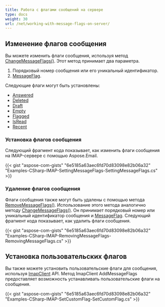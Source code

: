 ```yaml
---
title: Работа с флагами сообщений на сервере
type: docs
weight: 30
url: /net/working-with-message-flags-on-server/
---
```



## **Изменение флагов сообщения**

Вы можете изменить флаги сообщения, используя метод [ChangeMessageFlags()](https://reference.aspose.com/email/net/aspose.email.clients.imap/imapclient/changemessageflags/#changemessageflags/). Этот метод принимает два параметра.

1. Порядковый номер сообщения или его уникальный идентификатор.
2. [MessageFlag](https://reference.aspose.com/email/net/aspose.email.clients.imap/imapmessageflags/).

Следующие флаги могут быть установлены:

- [Answered](https://reference.aspose.com/email/net/aspose.email.clients.imap/imapmessageflags/answered/)
- [Deleted](https://reference.aspose.com/email/net/aspose.email.clients.imap/imapmessageflags/deleted/)
- [Draft](https://reference.aspose.com/email/net/aspose.email.clients.imap/imapmessageflags/draft/)
- [Empty](https://reference.aspose.com/email/net/aspose.email.clients.imap/imapmessageflags/empty/)
- [Flagged](https://reference.aspose.com/email/net/aspose.email.clients.imap/imapmessageflags/flagged/)
- [IsRead](https://reference.aspose.com/email/net/aspose.email.clients.imap/imapmessageflags/isread/)
- [Recent](https://reference.aspose.com/email/net/aspose.email.clients.imap/imapmessageflags/recent/)

### **Установка флагов сообщения**

Следующий фрагмент кода показывает, как изменить флаги сообщения на IMAP-сервере с помощью Aspose.Email.

{{< gist "aspose-com-gists" "6e5185a63aec6fd70d83098e82b06a32" "Examples-CSharp-IMAP-SettingMessageFlags-SettingMessageFlags.cs" >}}

### **Удаление флагов сообщения**

Флаги сообщения также могут быть удалены с помощью метода [RemoveMessageFlags()](https://reference.aspose.com/email/net/aspose.email.clients.imap/imapclient/removemessageflags/#removemessageflags/). Использование этого метода аналогично методу [ChangeMessageFlags()](https://reference.aspose.com/email/net/aspose.email.clients.imap/imapclient/changemessageflags/#changemessageflags/). Он принимает порядковый номер или уникальный идентификатор сообщения и [MessageFlag](https://reference.aspose.com/email/net/aspose.email.clients.imap/imapmessageflags/). Следующий фрагмент кода показывает, как удалить флаги сообщения.

{{< gist "aspose-com-gists" "6e5185a63aec6fd70d83098e82b06a32" "Examples-CSharp-IMAP-RemovingMessageFlags-RemovingMessageFlags.cs" >}}

## **Установка пользовательских флагов**

Вы также можете установить пользовательские флаги для сообщения, используя [ImapClient](https://reference.aspose.com/email/net/aspose.email.clients.imap/imapclient/) API. Метод ImapClient AddMessageFlags предоставляет возможность устанавливать пользовательские флаги на сообщения.

{{< gist "aspose-com-gists" "6e5185a63aec6fd70d83098e82b06a32" "Examples-CSharp-IMAP-SetCustomFlag-SetCustomFlag.cs" >}}